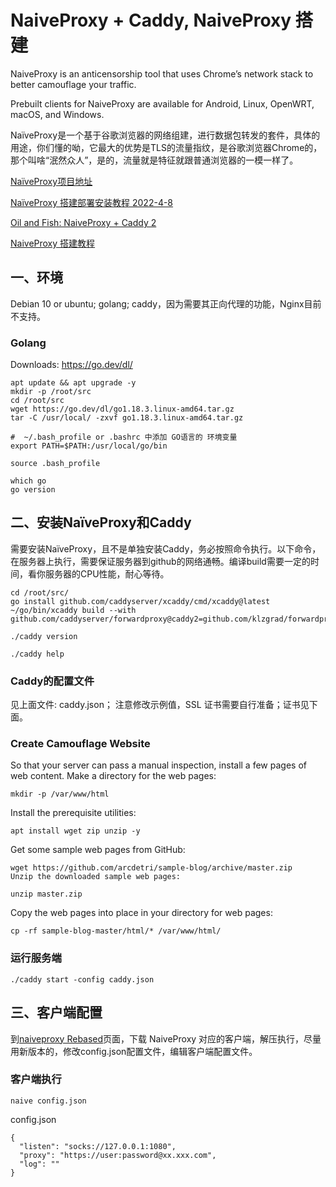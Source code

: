 # NaiveProxy + Caddy, NaiveProxy 搭建

NaiveProxy is an anticensorship tool that uses Chrome’s network stack to better camouflage your traffic. 

Prebuilt clients for NaiveProxy are available for Android, Linux, OpenWRT, macOS, and Windows.

NaïveProxy是一个基于谷歌浏览器的网络组建，进行数据包转发的套件，具体的用途，你们懂的呦，它最大的优势是TLS的流量指纹，是谷歌浏览器Chrome的，那个叫啥“泯然众人”，是的，流量就是特征就跟普通浏览器的一模一样了。

[NaïveProxy项目地址](https://github.com/klzgrad/naiveproxy)

[NaïveProxy 搭建部署安装教程 2022-4-8](https://dasmz.com/?p=1908)

[Oil and Fish: NaiveProxy + Caddy 2](https://www.oilandfish.com/posts/naiveproxy-caddy-2.html)

[NaiveProxy 搭建教程](https://lhy.life/20211218-naiveproxy/)


## 一、环境

Debian 10 or ubuntu;  golang;  caddy，因为需要其正向代理的功能，Nginx目前不支持。

### Golang 

Downloads:  https://go.dev/dl/

```
apt update && apt upgrade -y
mkdir -p /root/src
cd /root/src
wget https://go.dev/dl/go1.18.3.linux-amd64.tar.gz
tar -C /usr/local/ -zxvf go1.18.3.linux-amd64.tar.gz

#  ~/.bash_profile or .bashrc 中添加 GO语言的 环境变量
export PATH=$PATH:/usr/local/go/bin

source .bash_profile

which go
go version

```
## 二、安装NaïveProxy和Caddy

需要安装NaïveProxy，且不是单独安装Caddy，务必按照命令执行。以下命令，在服务器上执行，需要保证服务器到github的网络通畅。编译build需要一定的时间，看你服务器的CPU性能，耐心等待。

```
cd /root/src/
go install github.com/caddyserver/xcaddy/cmd/xcaddy@latest
~/go/bin/xcaddy build --with github.com/caddyserver/forwardproxy@caddy2=github.com/klzgrad/forwardproxy@naive

./caddy version   

./caddy help

```
### Caddy的配置文件

见上面文件: caddy.json； 注意修改示例值，SSL 证书需要自行准备；证书见下面。

### Create Camouflage Website

So that your server can pass a manual inspection, install a few pages of web content. Make a directory for the web pages:

    mkdir -p /var/www/html

Install the prerequisite utilities:

    apt install wget zip unzip -y

Get some sample web pages from GitHub:

    wget https://github.com/arcdetri/sample-blog/archive/master.zip
    Unzip the downloaded sample web pages:

    unzip master.zip
    
Copy the web pages into place in your directory for web pages:

    cp -rf sample-blog-master/html/* /var/www/html/

### 运行服务端
```
./caddy start -config caddy.json 
```
## 三、客户端配置

到[naiveproxy Rebased](https://github.com/klzgrad/naiveproxy/releases)页面，下载 NaiveProxy 对应的客户端，解压执行，尽量用新版本的，修改config.json配置文件，编辑客户端配置文件。

### 客户端执行
```
naive config.json
```
config.json
```
{
  "listen": "socks://127.0.0.1:1080",
  "proxy": "https://user:password@xx.xxx.com",
  "log": ""
}
```


